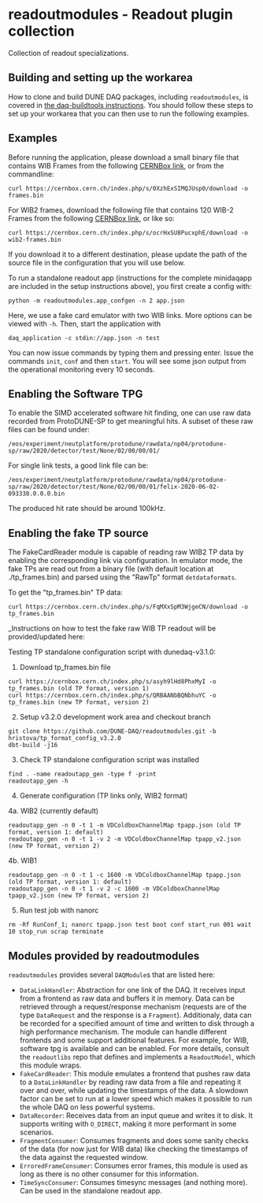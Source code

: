 # readoutmodules - Readout plugin collection
Collection of readout specializations.
## Building and setting up the workarea

How to clone and build DUNE DAQ packages, including `readoutmodules`, is covered in [the daq-buildtools instructions](https://dune-daq-sw.readthedocs.io/en/latest/packages/daq-buildtools/). You should follow these steps to set up your workarea that you can then use to run the following examples.

## Examples
Before running the application, please download a small binary file that contains WIB Frames from the following [CERNBox link](https://cernbox.cern.ch/index.php/s/7qNnuxD8igDOVJT), or from the commandline:

    curl https://cernbox.cern.ch/index.php/s/0XzhExSIMQJUsp0/download -o frames.bin
    
For WIB2 frames, download the following file that contains 120 WIB-2 Frames from the following [CERNBox link](https://cernbox.cern.ch/index.php/s/ocrHxSU8PucxphE), or like so:

    curl https://cernbox.cern.ch/index.php/s/ocrHxSU8PucxphE/download -o wib2-frames.bin

If you download it to a different destination, please update the path of the source file in the configuration that you will use below. 

To run a standalone readout app (instructions for the complete minidaqapp are included in the setup instructions above), you first create a config with:

    python -m readoutmodules.app_confgen -n 2 app.json
    
Here, we use a fake card emulator with two WIB links. More options can be viewed with `-h`. Then, start the application with

    daq_application -c stdin://app.json -n test
    
You can now issue commands by typing them and pressing enter. Issue the commands `init`, `conf` and then `start`. You will see some json output from the operational monitoring every 10 seconds.

## Enabling the Software TPG
To enable the SIMD accelerated software hit finding, one can use raw data recorded from ProtoDUNE-SP to get meaningful hits. A subset of these raw files can be found under:

    /eos/experiment/neutplatform/protodune/rawdata/np04/protodune-sp/raw/2020/detector/test/None/02/00/00/01/
    
For single link tests, a good link file can be:

    /eos/experiment/neutplatform/protodune/rawdata/np04/protodune-sp/raw/2020/detector/test/None/02/00/00/01/felix-2020-06-02-093338.0.0.0.bin

The produced hit rate should be around 100kHz.

## Enabling the fake TP source

The FakeCardReader module is capable of reading raw WIB2 TP data by enabling the corresponding link 
via configuration. In emulator mode, the fake TPs are read out from a binary file (with default location 
at ./tp_frames.bin) and parsed using the "RawTp" format `detdataformats`.

To get the "tp_frames.bin" TP data:

    curl https://cernbox.cern.ch/index.php/s/FqMXxSpM3WjgeCN/download -o tp_frames.bin

_Instructions on how to test the fake raw WIB TP readout will be provided/updated here:

Testing TP standalone configuration script with dunedaq-v3.1.0:

1. Download tp_frames.bin file
```
curl https://cernbox.cern.ch/index.php/s/asyh9lHd8PhxMyI -o tp_frames.bin (old TP format, version 1)
curl https://cernbox.cern.ch/index.php/s/QRBAANbBQNbhuYC -o tp_frames.bin (new TP format, version 2)
```

2. Setup v3.2.0 development work area and checkout branch
```
git clone https://github.com/DUNE-DAQ/readoutmodules.git -b hristova/tp_format_config_v3.2.0
dbt-build -j16
```

3. Check TP standalone configuration script was installed
```
find . -name readoutapp_gen -type f -print
readoutapp_gen -h
```

4. Generate configuration (TP links only, WIB2 format)

4a. WIB2 (currently default)
```
readoutapp_gen -n 0 -t 1 -m VDColdboxChannelMap tpapp.json (old TP format, version 1: default)
readoutapp_gen -n 0 -t 1 -v 2 -m VDColdboxChannelMap tpapp_v2.json (new TP format, version 2)
```
4b. WIB1 
```
readoutapp_gen -n 0 -t 1 -c 1600 -m VDColdboxChannelMap tpapp.json (old TP format, version 1: default)
readoutapp_gen -n 0 -t 1 -v 2 -c 1600 -m VDColdboxChannelMap tpapp_v2.json (new TP format, version 2)
```

5. Run test job with nanorc
```
rm -Rf RunConf_1; nanorc tpapp.json test boot conf start_run 001 wait 10 stop_run scrap terminate
```


## Modules provided by readoutmodules
`readoutmodules` provides several `DAQModule`s that are listed here:
* `DataLinkHandler`: Abstraction for one link of the DAQ. It receives input from a frontend as raw data and buffers it in memory. Data can be retrieved through a request/response mechanism (requests are of the type `DataRequest` and the response is a `Fragment`). Additionaly, data can be recorded for a specified amount of time and written to disk through a high performance mechanism. The module can handle different frontends and some support additional features. For example, for WIB, software tpg is available and can be enabled. For more details, consult the `readoutlibs` repo that defines and implements a `ReadoutModel`, which this module wraps.
* `FakeCardReader`: This module emulates a frontend that pushes raw data to a `DataLinkHandler` by reading raw data from a file and repeating it over and over, while updating the timestamps of the data. A slowdown factor can be set to run at a lower speed which makes it possible to run the whole DAQ on less powerful systems.
* `DataRecorder`: Receives data from an input queue and writes it to disk. It supports writing with `O_DIRECT`, making it more performant in some scenarios.
* `FragmentConsumer`: Consumes fragments and does some sanity checks of the data (for now just for WIB data) like checking the timestamps of the data against the requested window.
* `ErroredFrameConsumer`: Consumes error frames, this module is used as long as there is no other consumer for this information.
* `TimeSyncConsumer`: Consumes timesync messages (and nothing more). Can be used in the standalone readout app.
